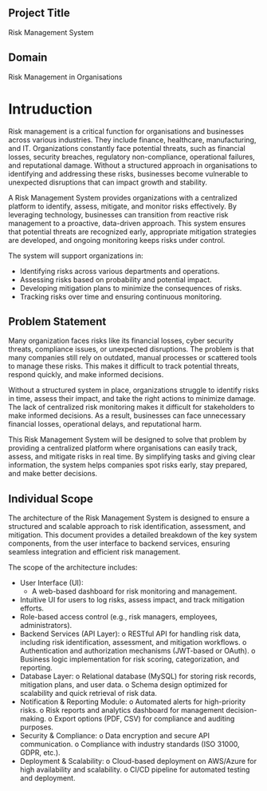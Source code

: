 ## Project Title
Risk Management System
## Domain
Risk Management in Organisations
# Intruduction
Risk management is a critical function for organisations and businesses across various industries. They include finance, healthcare, manufacturing, and IT. Organizations constantly face potential threats, such as financial losses, security breaches, regulatory non-compliance, operational failures, and reputational damage. Without a structured approach in organisations to identifying and addressing these risks, businesses become vulnerable to unexpected disruptions that can impact growth and stability.

A Risk Management System provides organizations with a centralized platform to identify, assess, mitigate, and monitor risks effectively. By leveraging technology, businesses can transition from reactive risk management to a proactive, data-driven approach. This system ensures that potential threats are recognized early, appropriate mitigation strategies are developed, and ongoing monitoring keeps risks under control.

The system will support organizations in:
- Identifying risks across various departments and operations.
- Assessing risks based on probability and potential impact.
- Developing mitigation plans to minimize the consequences of risks.
- Tracking risks over time and ensuring continuous monitoring.
  
## Problem Statement
Many organization faces risks like its financial losses, cyber security threats, compliance issues, or unexpected disruptions. The problem is that many companies still rely on outdated, manual processes or scattered tools to manage these risks. This makes it difficult to track potential threats, respond quickly, and make informed decisions.

Without a structured system in place, organizations struggle to identify risks in time, assess their impact, and take the right actions to minimize damage. The lack of centralized risk monitoring makes it difficult for stakeholders to make informed decisions. As a result, businesses can face unnecessary financial losses, operational delays, and reputational harm.

This Risk Management System will be designed to solve that problem by providing a centralized platform where organisations can easily track, assess, and mitigate risks in real time. By simplifying tasks and giving clear information, the system helps companies spot risks early, stay prepared, and make better decisions.

## Individual Scope
The architecture of the Risk Management System is designed to ensure a structured and scalable approach to risk identification, assessment, and mitigation. This document provides a detailed breakdown of the key system components, from the user interface to backend services, ensuring seamless integration and efficient risk management.

The scope of the architecture includes:
-	User Interface (UI):
	- A web-based dashboard for risk monitoring and management.
  - Intuitive UI for users to log risks, assess impact, and track mitigation efforts.
  - Role-based access control (e.g., risk managers, employees, administrators).
- Backend Services (API Layer):
o	RESTful API for handling risk data, including risk identification, assessment, and mitigation workflows.
o	Authentication and authorization mechanisms (JWT-based or OAuth).
o	Business logic implementation for risk scoring, categorization, and reporting.
- Database Layer:
o	Relational database (MySQL) for storing risk records, mitigation plans, and user data.
o	Schema design optimized for scalability and quick retrieval of risk data.
-	Notification & Reporting Module:
o	Automated alerts for high-priority risks.
o	Risk reports and analytics dashboard for management decision-making.
o	Export options (PDF, CSV) for compliance and auditing purposes.
- Security & Compliance:
o	Data encryption and secure API communication.
o	Compliance with industry standards (ISO 31000, GDPR, etc.).
- Deployment & Scalability:
o	Cloud-based deployment on AWS/Azure for high availability and scalability.
o	CI/CD pipeline for automated testing and deployment.


